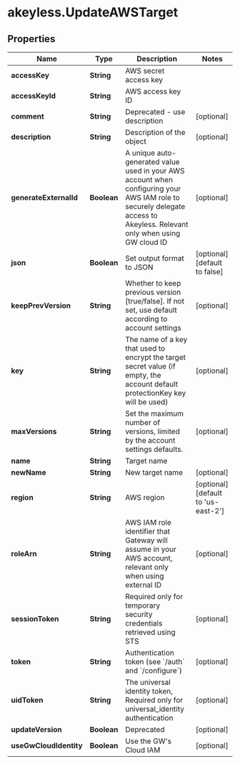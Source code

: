 # akeyless.UpdateAWSTarget

## Properties

Name | Type | Description | Notes
------------ | ------------- | ------------- | -------------
**accessKey** | **String** | AWS secret access key | 
**accessKeyId** | **String** | AWS access key ID | 
**comment** | **String** | Deprecated - use description | [optional] 
**description** | **String** | Description of the object | [optional] 
**generateExternalId** | **Boolean** | A unique auto-generated value used in your AWS account when configuring your AWS IAM role to securely delegate access to Akeyless. Relevant only when using GW cloud ID | [optional] 
**json** | **Boolean** | Set output format to JSON | [optional] [default to false]
**keepPrevVersion** | **String** | Whether to keep previous version [true/false]. If not set, use default according to account settings | [optional] 
**key** | **String** | The name of a key that used to encrypt the target secret value (if empty, the account default protectionKey key will be used) | [optional] 
**maxVersions** | **String** | Set the maximum number of versions, limited by the account settings defaults. | [optional] 
**name** | **String** | Target name | 
**newName** | **String** | New target name | [optional] 
**region** | **String** | AWS region | [optional] [default to &#39;us-east-2&#39;]
**roleArn** | **String** | AWS IAM role identifier that Gateway will assume in your AWS account, relevant only when using external ID | [optional] 
**sessionToken** | **String** | Required only for temporary security credentials retrieved using STS | [optional] 
**token** | **String** | Authentication token (see &#x60;/auth&#x60; and &#x60;/configure&#x60;) | [optional] 
**uidToken** | **String** | The universal identity token, Required only for universal_identity authentication | [optional] 
**updateVersion** | **Boolean** | Deprecated | [optional] 
**useGwCloudIdentity** | **Boolean** | Use the GW&#39;s Cloud IAM | [optional] 


